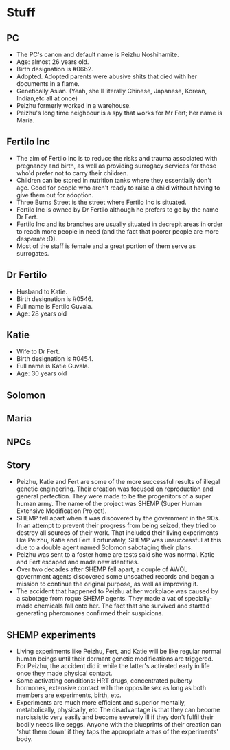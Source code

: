 # Stuff

## PC

- The PC's canon and default name is Peizhu Noshihamite.
- Age: almost 26 years old.
- Birth designation is #0662.
- Adopted. Adopted parents were abusive shits that died with her documents in a flame.
- Genetically Asian. (Yeah, she'll literally Chinese, Japanese, Korean, Indian,etc all at once)
- Peizhu formerly worked in a warehouse.
- Peizhu's long time neighbour is a spy that works for Mr Fert; her name is Maria.

## Fertilo Inc

- The aim of Fertilo Inc is to reduce the risks and trauma associated with pregnancy and birth, as well as providing surrogacy services for those who'd prefer not to carry their children.
- Children can be stored in nutrition tanks where they essentially don't age. Good for people who aren't ready to raise a child without having to give them out for adoption.
- Three Burns Street is the street where Fertilo Inc is situated.
- Fertilo Inc is owned by Dr Fertilo although he prefers to go by the name Dr Fert.
- Fertilo Inc and its branches are usually situated in decrepit areas in order to reach more people in need (and the fact that poorer people are more desperate :D).
- Most of the staff is female and a great portion of them serve as surrogates.

## Dr Fertilo

- Husband to Katie.
- Birth designation is #0546.
- Full name is Fertilo Guvala.
- Age: 28 years old

## Katie

- Wife to Dr Fert.
- Birth designation is #0454.
- Full name is Katie Guvala.
- Age: 30 years old

## Solomon

## Maria

## NPCs

## Story

- Peizhu, Katie and Fert are some of the more successful results of illegal genetic engineering. Their creation was focused on reproduction and general perfection. They were made to be the progenitors of a super human army. The name of the project was SHEMP (Super Human Extensive Modification Project).
- SHEMP fell apart when it was discovered by the government in the 90s. In an attempt to prevent their progress from being seized, they tried to destroy all sources of their work. That included their living experiments like Peizhu, Katie and Fert. Fortunately, SHEMP was unsuccessful at this due to a double agent named Solomon sabotaging their plans.
- Peizhu was sent to a foster home are tests said she was normal. Katie and Fert escaped and made new identities.
- Over two decades after SHEMP fell apart, a couple of AWOL government agents discovered some unscathed records and began a mission to continue the original purpose, as well as improving it.
- The accident that happened to Peizhu at her workplace was caused by a sabotage from rogue SHEMP agents. They made a vat of specially-made chemicals fall onto her. The fact that she survived and started generating pheromones confirmed their suspicions.

## SHEMP experiments

- Living experiments like Peizhu, Fert, and Katie will be like regular normal human beings until their dormant genetic modifications are triggered. For Peizhu, the accident did it while the latter's activated early in life once they made physical contact.
- Some activating conditions: HRT drugs, concentrated puberty hormones, extensive contact with the opposite sex as long as both members are experiments, birth, etc.
- Experiments are much more efficient and superior mentally, metabolically, physically, etc The disadvantage is that they can become narcissistic very easily and become severely ill if they don't fulfil their bodily needs like seggs. Anyone with the blueprints of their creation can 'shut them down' if they taps the appropriate areas of the experiments' body.
